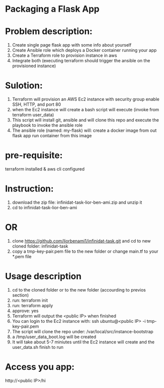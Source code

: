 # Packaging a Flask App
# Problem description: 
1. Create single page flask app with some info about yourself
2. Create Ansible role which deploys a Docker container running your app
3. Create a Terraform role to provision instance in aws
4. Integrate both (executing terraform should trigger the ansible on the provisioned instance)

# Sulotion:
1. Terraform will provision an AWS Ec2 instance with security group enable SSH, HTTP, and port 80
2. when the Ec2 instance will create a bash script will execute (invoke from terraform user_data)
3. This script will install git, ansible and will clone this repo and execute the playbook to invoke the ansible role
4. The ansible role (named: my-flask) will:
        create a docker image from out flask app
        run container from this image
# pre-requisite:
terraform installed & aws cli configured

# Instruction:
1. download the zip file: infinidat-task-lior-ben-ami.zip and unzip it
2. cd to infinidat-task-lior-ben-ami
# OR
1. clone https://github.com/liorbenami1/infinidat-task.git and cd to new cloned folder: infinidat-task
2. copy a tmp-key-pair.pem file to the new folder or change main.tf to your *.pem file


# Usage description
1. cd to the cloned folder or to the new folder (accourding to previos section)
2. run: terraform init
3. run: terraform apply
4. approve: yes
5. Terraform will output the \<public IP\> when finished
6. You can login to the Ec2 instance with: ssh ubuntu@\<public IP\> -i tmp-key-pair.pem
7. The script will clone the repo under: /var/local/src/instance-bootstrap
8. a /tmp/user_data_boot.log will be created
9. It will take about 5-7 miniutes until the Ec2 instance will create and the user_data.sh finish to run
   
# Access you app:
http://\<public IP\>/hi
